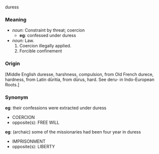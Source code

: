 duress
### Meaning
+ _noun_: Constraint by threat; coercion
	+ __eg__: confessed under duress
+ _noun_: Law. 
   1. Coercion illegally applied.
   2. Forcible confinement

### Origin

[Middle English duresse, harshness, compulsion, from Old French durece, hardness, from Latin dūritia, from dūrus, hard. See deru- in Indo-European Roots.]

### Synonym

__eg__: their confessions were extracted under duress

+ COERCION
+ opposite(s): FREE WILL

__eg__: (archaic) some of the missionaries had been four year in duress

+ IMPRISONMENT
+ opposite(s): LIBERTY


